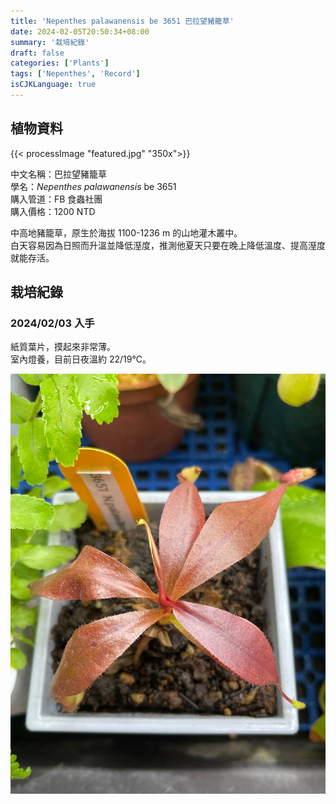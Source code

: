 ```yaml
---
title: 'Nepenthes palawanensis be 3651 巴拉望豬籠草'
date: 2024-02-05T20:50:34+08:00
summary: '栽培紀錄'
draft: false
categories: ['Plants']
tags: ['Nepenthes', 'Record']
isCJKLanguage: true
---
```


## 植物資料

{{< processImage "featured.jpg" "350x">}}

中文名稱：巴拉望豬籠草  
學名：*Nepenthes palawanensis* be 3651  
購入管道：FB 食蟲社團  
購入價格：1200 NTD  

中高地豬籠草，原生於海拔 1100-1236 m 的山地灌木叢中。  
白天容易因為日照而升溫並降低溼度，推測他夏天只要在晚上降低溫度、提高溼度就能存活。  

## 栽培紀錄

### 2024/02/03 入手

紙質葉片，摸起來非常薄。  
室內燈養，目前日夜溫約 22/19℃。  

![2024-02-03](./images/2024-02-03.jpg)

